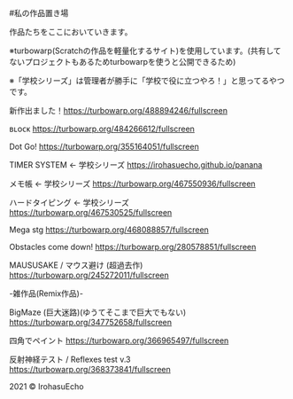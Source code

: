 #私の作品置き場

作品たちをここにおいていきます。

※turbowarp(Scratchの作品を軽量化するサイト)を使用しています。(共有してないプロジェクトもあるためturbowarpを使うと公開できるため)

※「学校シリーズ」は管理者が勝手に「学校で役に立つやろ！」と思ってるやつです。

新作出ました！https://turbowarp.org/488894246/fullscreen

ʙʟᴏᴄᴋ
https://turbowarp.org/484266612/fullscreen

Dot Go!
https://turbowarp.org/355164051/fullscreen

TIMER SYSTEM ← 学校シリーズ
https://irohasuecho.github.io/panana

メモ帳 ← 学校シリーズ
https://turbowarp.org/467550936/fullscreen

ハードタイピング ← 学校シリーズ
https://turbowarp.org/467530525/fullscreen

Mega stg
https://turbowarp.org/468088857/fullscreen

Obstacles come down!
https://turbowarp.org/280578851/fullscreen

MAUSUSAKE / マウス避け (超過去作)
https://turbowarp.org/245272011/fullscreen

-雑作品(Remix作品)-

BigMaze (巨大迷路)(ゆうてそこまで巨大でもない)
https://turbowarp.org/347752658/fullscreen

四角でペイント
https://turbowarp.org/366965497/fullscreen

反射神経テスト / Reflexes test v.3
https://turbowarp.org/368373841/fullscreen

2021 © IrohasuEcho

